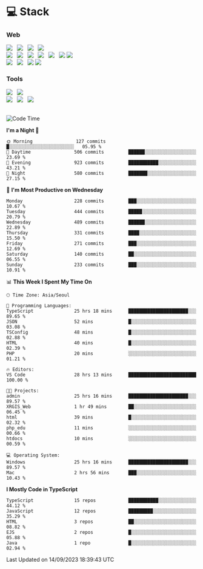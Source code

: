 <h1>💻 Stack</h1>
<div>
 <h3>Web</h3>
 <!-- badge : https://shields.io/ -->
 <!-- icon : https://simpleicons.org/?q=Get -->
 <img src="https://img.shields.io/badge/HTML5-e74c3c?style=flat-square&logo=HTML5&logoColor=white"/> &nbsp 
 <img src="https://img.shields.io/badge/CSS3-0A84FF?style=flat-square&logo=CSS3&logoColor=white"/> &nbsp 
 <img src="https://img.shields.io/badge/JavaScript-FFCD11?style=flat-square&logo=JavaScript&logoColor=white"/> &nbsp 
 <img src="https://img.shields.io/badge/TypeScript-3075C0?style=flat-square&logo=TypeScript&logoColor=white"/>
 <br/>
 <img src="https://img.shields.io/badge/Next-000000?style=flat-square&logo=nextdotjs&logoColor=white"/> &nbsp 
 <img src="https://img.shields.io/badge/React-00BCF6?style=flat-square&logo=React&logoColor=white"/> &nbsp 
 <img src="https://img.shields.io/badge/Redux-764ABC?style=flat-square&logo=Redux&logoColor=white"/> &nbsp
 <img src="https://img.shields.io/badge/Recoil-3578E5?style=flat-square&logo=recoil&logoColor=white"/> &nbsp
 <img src="https://img.shields.io/badge/React-Query-FF4154?style=flat-square&logo=reactquery&logoColor=white"/> &nbsp 
 <img src="https://img.shields.io/badge/styled%2Dcomponents-DB7093?style=flat-square&logo=styled%2Dcomponents&logoColor=white"/>
 <img src="https://img.shields.io/badge/CSS Modules-000000?style=flat-square&logo=CSS Modules&logoColor=white"/> &nbsp 
 <br/>
 <img src="https://img.shields.io/badge/Node-339933?style=flat-square&logo=Node.js&logoColor=white"/> &nbsp 
 <img src="https://img.shields.io/badge/Express-000000?style=flat-square&logo=Express&logoColor=white"/> &nbsp 
 <img src="https://img.shields.io/badge/MongoDB-47A248?style=flat-square&logo=MongoDB&logoColor=white"/>
 <img src="https://img.shields.io/badge/MariaDB-003545?style=flat-square&logo=mariadb&logoColor=white"/>
 
 <h3>Tools</h3>
 <img src="https://img.shields.io/badge/Visual Studio Code-007ACC?style=flat-square&logo=Visual Studio Code&logoColor=white"/> &nbsp 
 <img src="https://img.shields.io/badge/Postman-FF6C37?style=flat-square&logo=Postman&logoColor=white"/> &nbsp
 <br>
 <img src="https://img.shields.io/badge/Adobe Photoshop-31A8FF?style=flat-square&logo=Adobe Photoshop&logoColor=white"/> &nbsp 
 <img src="https://img.shields.io/badge/Adobe Illustrator-FF9A00?style=flat-square&logo=Adobe Illustrator&logoColor=white"/> &nbsp 
 <img src="https://img.shields.io/badge/Figma-F24E1E?style=flat-square&logo=Figma&logoColor=white"/> &nbsp
</div>

<br>

<!--START_SECTION:waka-->
![Code Time](http://img.shields.io/badge/Code%20Time-477%20hrs%2042%20mins-blue)

**I'm a Night 🦉** 

```text
🌞 Morning                127 commits         █░░░░░░░░░░░░░░░░░░░░░░░░   05.95 % 
🌆 Daytime                506 commits         ██████░░░░░░░░░░░░░░░░░░░   23.69 % 
🌃 Evening                923 commits         ███████████░░░░░░░░░░░░░░   43.21 % 
🌙 Night                  580 commits         ███████░░░░░░░░░░░░░░░░░░   27.15 % 
```
📅 **I'm Most Productive on Wednesday** 

```text
Monday                   228 commits         ███░░░░░░░░░░░░░░░░░░░░░░   10.67 % 
Tuesday                  444 commits         █████░░░░░░░░░░░░░░░░░░░░   20.79 % 
Wednesday                489 commits         ██████░░░░░░░░░░░░░░░░░░░   22.89 % 
Thursday                 331 commits         ████░░░░░░░░░░░░░░░░░░░░░   15.50 % 
Friday                   271 commits         ███░░░░░░░░░░░░░░░░░░░░░░   12.69 % 
Saturday                 140 commits         ██░░░░░░░░░░░░░░░░░░░░░░░   06.55 % 
Sunday                   233 commits         ███░░░░░░░░░░░░░░░░░░░░░░   10.91 % 
```


📊 **This Week I Spent My Time On** 

```text
🕑︎ Time Zone: Asia/Seoul

💬 Programming Languages: 
TypeScript               25 hrs 18 mins      ██████████████████████░░░   89.65 % 
JSON                     52 mins             █░░░░░░░░░░░░░░░░░░░░░░░░   03.08 % 
TSConfig                 48 mins             █░░░░░░░░░░░░░░░░░░░░░░░░   02.88 % 
HTML                     40 mins             █░░░░░░░░░░░░░░░░░░░░░░░░   02.39 % 
PHP                      20 mins             ░░░░░░░░░░░░░░░░░░░░░░░░░   01.21 % 

🔥 Editors: 
VS Code                  28 hrs 13 mins      █████████████████████████   100.00 % 

🐱‍💻 Projects: 
admin                    25 hrs 16 mins      ██████████████████████░░░   89.57 % 
XRGIS_Web                1 hr 49 mins        ██░░░░░░░░░░░░░░░░░░░░░░░   06.45 % 
html                     39 mins             █░░░░░░░░░░░░░░░░░░░░░░░░   02.32 % 
php_edu                  11 mins             ░░░░░░░░░░░░░░░░░░░░░░░░░   00.66 % 
htdocs                   10 mins             ░░░░░░░░░░░░░░░░░░░░░░░░░   00.59 % 

💻 Operating System: 
Windows                  25 hrs 16 mins      ██████████████████████░░░   89.57 % 
Mac                      2 hrs 56 mins       ███░░░░░░░░░░░░░░░░░░░░░░   10.43 % 
```

**I Mostly Code in TypeScript** 

```text
TypeScript               15 repos            ███████████░░░░░░░░░░░░░░   44.12 % 
JavaScript               12 repos            █████████░░░░░░░░░░░░░░░░   35.29 % 
HTML                     3 repos             ██░░░░░░░░░░░░░░░░░░░░░░░   08.82 % 
EJS                      2 repos             █░░░░░░░░░░░░░░░░░░░░░░░░   05.88 % 
Java                     1 repo              █░░░░░░░░░░░░░░░░░░░░░░░░   02.94 % 
```




 Last Updated on 14/09/2023 18:39:43 UTC
<!--END_SECTION:waka-->
